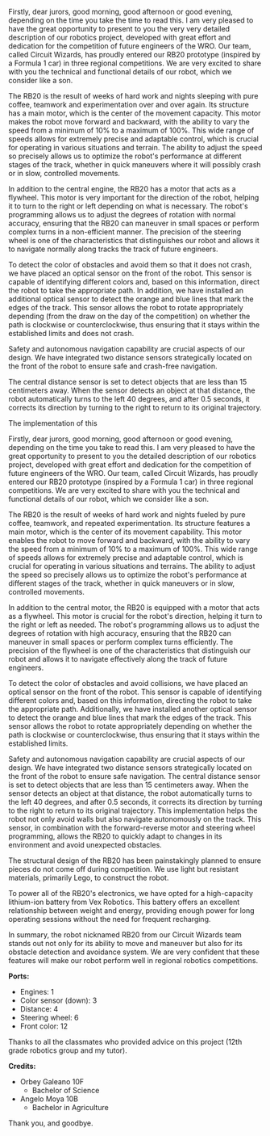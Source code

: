 Firstly, dear jurors, good morning, good afternoon or good evening, depending on the time you take the time to read this.  I am very pleased to have the great opportunity to present to you the very very detailed description of our robotics project, developed with great effort and dedication for the competition of future engineers of the WRO.  Our team, called Circuit Wizards, has proudly entered our RB20 prototype (inspired by a Formula 1 car) in three regional competitions.  We are very excited to share with you the technical and functional details of our robot, which we consider like a son.

 The RB20 is the result of weeks of hard work and nights sleeping with pure coffee, teamwork
  and experimentation over and over again.  Its structure has a main motor, which is the center of the movement capacity.  This motor makes the robot move forward and backward, with the ability to vary the speed from a minimum of 10% to a maximum of 100%.  This wide range of speeds allows for extremely precise and adaptable control, which is crucial for operating in various situations and terrain.  The ability to adjust the speed so precisely allows us to optimize the robot's performance at different stages of the track, whether in quick maneuvers where it will possibly crash or in slow, controlled movements.

 In addition to the central engine, the RB20 has a motor that acts as a flywheel.  This motor is very important for the direction of the robot, helping it to turn to the right or left depending on what is necessary.  The robot's programming allows us to adjust the degrees of rotation with normal accuracy, ensuring that the RB20 can maneuver in small spaces or perform complex turns in a non-efficient manner.  The precision of the steering wheel is one of the characteristics that distinguishes our robot and allows it to navigate normally along tracks the track of future engineers.

 To detect the color of obstacles and avoid them so that it does not crash, we have placed an optical sensor on the front of the robot.  This sensor is capable of identifying different colors and, based on this information, direct the robot to take the appropriate path.  In addition, we have installed an additional optical sensor to detect the orange and blue lines that mark the edges of the track.  This sensor allows the robot to rotate appropriately depending (from the draw on the day of the competition) on whether the path is clockwise or counterclockwise, thus ensuring that it stays within the established limits and does not crash.

 Safety and autonomous navigation capability are crucial aspects of our design.  We have integrated two distance sensors strategically located on the front of the robot to ensure safe and crash-free navigation. 

 The central distance sensor is set to detect objects that are less than 15 centimeters away.  When the sensor detects an object at that distance, the robot automatically turns to the left 40 degrees, and after 0.5 seconds, it corrects its direction by turning to the right to return to its original trajectory. 

 The implementation of this 


Firstly, dear jurors, good morning, good afternoon or good evening, depending on the time you take to read this. I am very pleased to have the great opportunity to present to you the detailed description of our robotics project, developed with great effort and dedication for the competition of future engineers of the WRO. Our team, called Circuit Wizards, has proudly entered our RB20 prototype (inspired by a Formula 1 car) in three regional competitions. We are very excited to share with you the technical and functional details of our robot, which we consider like a son.

The RB20 is the result of weeks of hard work and nights fueled by pure coffee, teamwork, and repeated experimentation. Its structure features a main motor, which is the center of its movement capability. This motor enables the robot to move forward and backward, with the ability to vary the speed from a minimum of 10% to a maximum of 100%. This wide range of speeds allows for extremely precise and adaptable control, which is crucial for operating in various situations and terrains. The ability to adjust the speed so precisely allows us to optimize the robot's performance at different stages of the track, whether in quick maneuvers or in slow, controlled movements.

In addition to the central motor, the RB20 is equipped with a motor that acts as a flywheel. This motor is crucial for the robot's direction, helping it turn to the right or left as needed. The robot's programming allows us to adjust the degrees of rotation with high accuracy, ensuring that the RB20 can maneuver in small spaces or perform complex turns efficiently. The precision of the flywheel is one of the characteristics that distinguish our robot and allows it to navigate effectively along the track of future engineers.

To detect the color of obstacles and avoid collisions, we have placed an optical sensor on the front of the robot. This sensor is capable of identifying different colors and, based on this information, directing the robot to take the appropriate path. Additionally, we have installed another optical sensor to detect the orange and blue lines that mark the edges of the track. This sensor allows the robot to rotate appropriately depending on whether the path is clockwise or counterclockwise, thus ensuring that it stays within the established limits.

Safety and autonomous navigation capability are crucial aspects of our design. We have integrated two distance sensors strategically located on the front of the robot to ensure safe navigation. The central distance sensor is set to detect objects that are less than 15 centimeters away. When the sensor detects an object at that distance, the robot automatically turns to the left 40 degrees, and after 0.5 seconds, it corrects its direction by turning to the right to return to its original trajectory. This implementation helps the robot not only avoid walls but also navigate autonomously on the track. This sensor, in combination with the forward-reverse motor and steering wheel programming, allows the RB20 to quickly adapt to changes in its environment and avoid unexpected obstacles.

The structural design of the RB20 has been painstakingly planned to ensure pieces do not come off during competition. We use light but resistant materials, primarily Lego, to construct the robot.

To power all of the RB20's electronics, we have opted for a high-capacity lithium-ion battery from Vex Robotics. This battery offers an excellent relationship between weight and energy, providing enough power for long operating sessions without the need for frequent recharging.

In summary, the robot nicknamed RB20 from our Circuit Wizards team stands out not only for its ability to move and maneuver but also for its obstacle detection and avoidance system. We are very confident that these features will make our robot perform well in regional robotics competitions.

**Ports:**
- Engines: 1
- Color sensor (down): 3
- Distance: 4
- Steering wheel: 6
- Front color: 12

Thanks to all the classmates who provided advice on this project (12th grade robotics group and my tutor).

**Credits:**
- Orbey Galeano 10F
  - Bachelor of Science
- Angelo Moya 10B
  - Bachelor in Agriculture

Thank you, and goodbye.